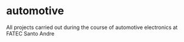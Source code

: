 # automotive
All projects carried out during the course of automotive electronics at FATEC Santo Andre

